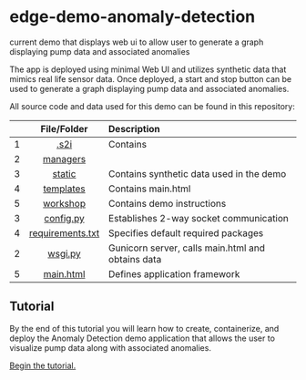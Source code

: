 # edge-demo-anomaly-detection
current demo that displays web ui to allow user to generate a graph displaying pump data and associated anomalies

The app is deployed using minimal Web UI and utilizes synthetic data that mimics real life sensor data. Once deployed, a start and stop button can be used to generate a graph displaying pump data and associated anomalies. 

All source code and data used for this demo can be found in this repository: 

|  | **File/Folder**                                  |                           Description                                                         |
|-:|:----------------------------------------------------:|:------------------------------------------------------------------------------------------|
| 1| [.s2i](../.s2i)                 |      Contains |
| 2| [managers](../managers)      |          |
| 3| [static](../static)                 |      Contains synthetic data used in the demo |
| 4| [templates](../templates)                 |      Contains main.html  |
| 5| [workshop](../workshop)                 |   Contains demo instructions    |
| 3| [config.py](../config.py)    | Establishes 2-way socket communication |
| 4| [requirements.txt](../requirements.txt) | Specifies default required packages |
| 2| [wsgi.py](../wsgi.py)      |     Gunicorn server, calls main.html and obtains data     |
| 5| [main.html](../templates/main.html)  | Defines application framework | 

## Tutorial

By the end of this tutorial you will learn how to create, containerize, and deploy the Anomaly Detection demo application that allows the user to visualize pump data along with associated anomalies. 

[Begin the tutorial.](./workshop/deployment.md)

